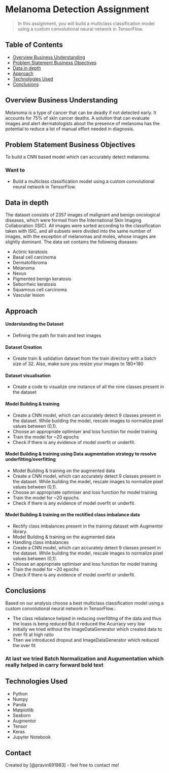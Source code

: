 # Melanoma Detection Assignment

> In this assignment, you will build a multiclass classification model using a custom convolutional neural network in TensorFlow.

## Table of Contents

- [Overview Business Understanding](#overview-business-understanding)
- [Problem Statement Business Objectives](#problem-statement-business-objectives)
- [Data in depth](#data-in-depth)
- [Approach](#approach)
- [Technologies Used](#technologies-used)
- [Conclusions](#conclusions)

<!-- You can include any other section that is pertinent to your problem -->

## Overview Business Understanding

Melanoma is a type of cancer that can be deadly if not detected early. It accounts for 75% of skin cancer deaths. A solution that can evaluate images and alert dermatologists about the presence of melanoma has the potential to reduce a lot of manual effort needed in diagnosis.

## Problem Statement Business Objectives

To build a CNN based model which can accurately detect melanoma.

### Want to

- Build a multiclass classification model using a custom convolutional neural network in TensorFlow.

## Data in depth

The dataset consists of 2357 images of malignant and benign oncological diseases, which were formed from the International Skin Imaging Collaboration (ISIC). All images were sorted according to the classification taken with ISIC, and all subsets were divided into the same number of images, with the exception of melanomas and moles, whose images are slightly dominant.
The data set contains the following diseases:

- Actinic keratosis
- Basal cell carcinoma
- Dermatofibroma
- Melanoma
- Nevus
- Pigmented benign keratosis
- Seborrheic keratosis
- Squamous cell carcinoma
- Vascular lesion

## Approach

#### Understanding the Dataset

- Defining the path for train and test images

#### Dataset Creation

- Create train & validation dataset from the train directory with a batch size of 32. Also, make sure you resize your images to 180\*180

#### Dataset visualisation

- Create a code to visualize one instance of all the nine classes present in the dataset

#### Model Building & training

- Create a CNN model, which can accurately detect 9 classes present in the dataset. While building the model, rescale images to normalize pixel values between (0,1).
- Choose an appropriate optimiser and loss function for model training
- Train the model for ~20 epochs
- Check if there is any evidence of model overfit or underfit.

#### Model Building & training using Data augmentation strategy to resolve underfitting/overfitting

- Model Building & training on the augmented data
- Create a CNN model, which can accurately detect 9 classes present in the dataset. While building the model, rescale images to normalize pixel values between (0,1).
- Choose an appropriate optimiser and loss function for model training
- Train the model for ~20 epochs
- Check if there is any evidence of model overfit or underfit.

#### Model Building & training on the rectified class imbalance data

- Rectify class imbalances present in the training dataset with Augmentor library.
- Model Building & training on the augmented data
- Handling class imbalances
- Create a CNN model, which can accurately detect 9 classes present in the dataset. While building the model, rescale images to normalize pixel values between (0,1).
- Choose an appropriate optimiser and loss function for model training
- Train the model for ~20 epochs
- Check if there is any evidence of model overfit or underfit.

<!-- You don't have to answer all the questions - just the ones relevant to your project. -->

## Conclusions

Based on our analysis choose a best multiclass classification model using a custom convolutional neural network in TensorFlow.:

- The class rebalance helped in reducing overfititng of the data and thus the loass is beng reduced But it reduced the Acurracy very low
- Initially we tried without the ImageDataGenerator which created data to over fit at high ratio
- Then we introduced dropout and ImageDataGenerator which reduced the over fit

### At last we tried Batch Normalization and Augumentation which really helped in carry forward bold text

<!-- You don't have to answer all the questions - just the ones relevant to your project. -->

## Technologies Used

- Python
- Numpy
- Panda
- Matplotlib
- Seaborn
- Augmentor
- Tensor
- Keras
- Jupyter Notebook

<!-- As the libraries versions keep on changing, it is recommended to mention the version of library used in this project -->

## Contact

Created by [@pravin691983] - feel free to contact me!

<!-- Optional -->
<!-- ## License -->
<!-- This project is open source and available under the [... License](). -->

<!-- You don't have to include all sections - just the one's relevant to your project -->
